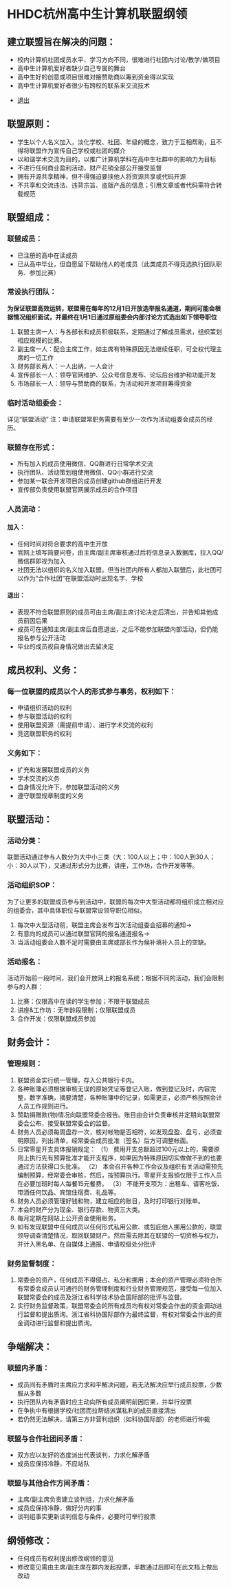# HHDC杭州高中生计算机联盟纲领
## 建立联盟旨在解决的问题：
* 校内计算机社团成员水平、学习方向不同，很难进行社团内讨论/教学/做项目
* 高中生计算机爱好者缺少自己专属的舞台
* 高中生好的创意或项目很难对接赞助商以筹到资金得以实现
* 高中生计算机爱好者很少有跨校的联系来交流技术

- [退出](#退出)

## 联盟原则：
* 学生以个人名义加入，淡化学校、社团、年级的概念，致力于互相帮助，且不得将联盟作为宣传自己学校或社团的媒介
* 以和谐学术交流为目的，以推广计算机学科在高中生社群中的影响力为目标
* 不进行任何商业盈利活动，财产花销全部公开接受监督
* 拥有开源共享精神，但不得强迫要挟他人将资源共享或代码开源
* 不共享和交流违法、违背宗旨、盗版产品的信息；引用文章或者代码需符合转载规范

## 联盟组成：
### 联盟成员：
* 已注册的高中在读成员
* 已从高中毕业，但自愿留下帮助他人的老成员（此类成员不得竞选执行团队职务、参加比赛）

### 常设执行团队：
**为保证联盟高效运转，联盟需在每年的12月1日开放选举报名通道，期间可能会根据情况组织面试，并最终在1月1日通过原组委会内部讨论方式选出如下领导职位**
1.	联盟主席一人：与各部长和成员积极联系，定期通过了解成员需求，组织策划相应规模的比赛。
2.	副主席一人：配合主席工作，如主席有特殊原因无法继续任职，可全权代理主席的一切工作
3.	财务部长两人：一人出纳，一人会计
4.	宣传部长一人：领导官网维护、公众号信息发布、论坛后台维护和功能开发
5.	市场部长一人：领导与赞助商的联系，为活动和开发项目筹得资金

### 临时活动组委会：
详见“联盟活动”
注：申请联盟常职务需要有至少一次作为活动组委会成员的经历。

### 联盟存在形式：
* 所有加入的成员使用微信、QQ群进行日常学术交流
* 执行团队、活动策划组使用微信、QQ小群进行交流
* 参加某一联合开发项目的成员创建github群组进行开发
* 宣传部负责使用联盟官网展示成员的合作项目

### 人员流动：
#### 加入：
* 任何时间对符合要求的高中生开放
* 官网上填写简要问卷，由主席/副主席审核通过后将信息录入数据库，拉入QQ/微信群即视为加入
* 社团无法以组织的名义加入联盟。但当社团内所有人都加入联盟后，此社团可以作为“合作社团”在联盟活动时出现名字、学校
#### 退出：
* 表现不符合联盟原则的成员可由主席/副主席讨论决定后清出，并告知其他成员前因后果
* 成员可在通知主席/副主席后自愿退出，之后不能参加联盟内部活动，但仍能报名参与公开活动
* 毕业的成员视自身情况做出去留决定

## 成员权利、义务：
### 每一位联盟的成员以个人的形式参与事务，权利如下：
* 申请组织活动的权利
* 参与联盟活动的权利
* 使用联盟资源（需提前申请）、进行学术交流的权利
* 竞选联盟职务的权利
### 义务如下：
* 扩充和发展联盟成员的义务
* 学术交流的义务
* 自身情况允许下，参加联盟活动的义务
* 遵守联盟规章制度的义务

## 联盟活动：
### 活动分类：
联盟活动通过参与人数分为大中小三类（大：100人以上；中：100人到30人；小：30人以下），又通过形式分为比赛，讲座，工作坊，合作开发等等。
### 活动组织SOP：
为了让更多的联盟成员参与到活动中，联盟的每次中大型活动都将组织成立相对应的组委会，其中具体职位与联盟常设领导职位相似。
1. 每次中大型活动前，联盟主席会发布当次活动组委会招募的通知->
2. 有意向的成员可以通过联盟官网的报名通道报名->
3. 当活动组委会人数不足时需要由主席或部长作为候补填补人员上的空缺。
### 活动报名：
活动开始前一段时间，我们会开放网上的报名系统；根据不同的活动，我们会限制参与的人群：
1. 比赛：仅限高中在读的学生参加；不限于联盟成员
2. 讲座&工作坊：无年龄段限制；仅限联盟成员
3. 合作开发：仅限联盟成员参加

## 财务会计：
### 管理规则：
1. 联盟资金实行统一管理，存入公共银行卡内。
2. 各种账簿必须根据审核无误的原始凭证等登记入账，做到登记及时，内容完整，数字准确，摘要清楚，各种账簿中的记录，如需更正，必须严格按照会计人员工作规则进行。
3. 赞助捐赠款(物)情况向联盟常委会报告。账目由会计负责审核并定期向联盟常委会公布，接受联盟常委会的监督。
4. 财务人员必须每周盘存一次，核对帐物是否相符，如发现盘盈、盘亏，必须查明原因，列出清单，经常委会成员批准（签名）后方可调整帐面。
5. 日常零星开支具体报销规定：
（1） 费用开支总额超过100元以上的，需要原则上执行先有预算批准才能开支程序，如果因为特殊原因切实做做不到的也要通过方法获得口头批准。
（2） 本会召开各种工作会议及组织有关活动需预先编制预算，经常委会审核，然后，按预算执行。零星开支报销仅限于工作人员在必要加班时每人每餐15元餐费。
（3） 不能开支项为：出租车、请客吃饭、带酒任何饮品、宾馆住宿费、礼品等。
6. 财务人员必须管理好钱和物，建立相应的账目，及时打印银行对账单。
7. 本会的财产分为现金、银行存款、物资三大类。
8. 每月定期在网站上公开资金使用账务。
9. 如有发现联盟中任何成员以任何形式私用公款、或包庇他人挪用公款的，联盟领导调查清楚情况，取回联盟财产。然后需去除其在联盟的一切资格与权力，并计入黑名单、在自媒体上通报、申请校级处分批评
### 财务监督制度：
1. 常委会的资产，任何成员不得侵占、私分和挪用；本会的资产管理必须符合所有常委会成员认可通行的财务管理制度和行业财务管理规范，接受每一位加入联盟常委会的成员及浙江省科学技术协会国际部的批评与监督。
2. 实行财务监督政策，联盟常委会的所有成员均有权对常委会作出的资金调动进行监督和提出质询。浙江省科协国际部作为最终监督，有权对常委会作出的资金调动进行监督和提出质询。

## 争端解决：
### 联盟内矛盾：
* 成员间有矛盾时主席应力求和平解决问题，若无法解决应举行成员投票，少数服从多数
* 执行团队内有矛盾时应主动向所有成员阐明前因后果，并举行投票
* 在争执中有根据学校/社团而拉帮结派谋私利的成员直接清出
* 若仍然无法解决，请第三方非营利组织（如科协国际部）的老师进行仲裁
### 联盟与合作社团间矛盾：
* 双方应以友好的态度派出代表谈判，力求化解矛盾
* 成员应保持冷静，不应站队
### 联盟与其他合作方间矛盾：
* 主席/副主席负责建立谈判组，力求化解矛盾
* 成员应保持冷静，做好分内的事
* 谈判组事实更新谈判信息与条件，必要时可举行投票

## 纲领修改：
* 任何成员有权利提出修改纲领的意见
* 修改意见需由主席/副主席在群内发起投票，半数通过后即可在此文档上做出改动

## 








